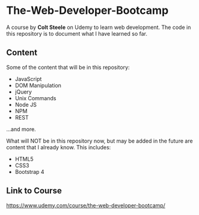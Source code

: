 # The-Web-Developer-Bootcamp

A course by __Colt Steele__ on Udemy to learn web development. The code in this repository is to document what I have learned so far.

## Content

Some of the content that will be in this repository:

- JavaScript
- DOM Manipulation
- jQuery
- Unix Commands
- Node JS
- NPM
- REST

...and more.

What will NOT be in this repository now, but may be added in the future are content that I already know. This includes:

- HTML5
- CSS3
- Bootstrap 4

## Link to Course
https://www.udemy.com/course/the-web-developer-bootcamp/
